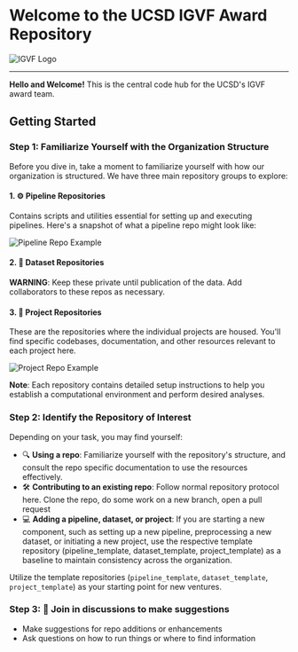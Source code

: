 # Welcome to the UCSD IGVF Award Repository

![IGVF Logo](URL_OF_YOUR_LOGO.png)

---

**Hello and Welcome!** This is the central code hub for the UCSD's IGVF award team.

## Getting Started

### Step 1: Familiarize Yourself with the Organization Structure
Before you dive in, take a moment to familiarize yourself with how our organization is structured. We have three main repository groups to explore:

#### 1. :gear: Pipeline Repositories 
Contains scripts and utilities essential for setting up and executing pipelines. Here's a snapshot of what a pipeline repo might look like:

![Pipeline Repo Example](URL_OF_PIPELINE_REPO_IMAGE.png)

#### 2. :file_folder: Dataset Repositories 
**WARNING**: Keep these private until publication of the data. Add collaborators to these repos as necessary.

#### 3. :open_file_folder: Project Repositories 
These are the repositories where the individual projects are housed. You'll find specific codebases, documentation, and other resources relevant to each project here.

![Project Repo Example](URL_OF_PROJECT_REPO_IMAGE.png)

**Note**: Each repository contains detailed setup instructions to help you establish a computational environment and perform desired analyses.

### Step 2: Identify the Repository of Interest
Depending on your task, you may find yourself:

- :mag: **Using a repo**: Familiarize yourself with the repository's structure, and consult the repo specific documentation to use the resources effectively.
- :hammer_and_wrench: **Contributing to an existing repo**: Follow normal repository protocol here. Clone the repo, do some work on a new branch, open a pull request
- :computer: **Adding a pipeline, dataset, or project**: If you are starting a new component, such as setting up a new pipeline, preprocessing a new dataset, or initiating a new project, use the respective template repository (pipeline_template, dataset_template, project_template) as a baseline to maintain consistency across the organization.

Utilize the template repositories (`pipeline_template`, `dataset_template`, `project_template`) as your starting point for new ventures.

### Step 3: :speech_balloon: Join in discussions to make suggestions
- Make suggestions for repo additions or enhancements
- Ask questions on how to run things or where to find information
